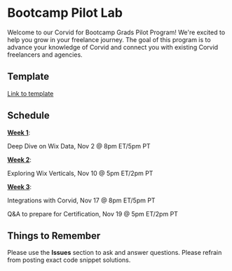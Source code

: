 # Bootcamp Pilot Lab

Welcome to our Corvid for Bootcamp Grads Pilot Program! We're excited to help you grow in your freelance journey. The goal of this program is to advance your knowledge of Corvid and connect you with existing Corvid freelancers and agencies. 

## Template
[Link to template](https://editor.wix.com/html/editor/web/renderer/new?siteId=65eaeff2-f3f2-42fd-a509-16bde9ad2855&metaSiteId=b88855de-6293-4e99-9099-5f1a3aa2d6ff)

## Schedule

**[Week 1](week1.md)**: 

Deep Dive on Wix Data, Nov 2 @ 8pm ET/5pm PT

**[Week 2](week2.md)**: 

Exploring Wix Verticals, Nov 10 @ 5pm ET/2pm PT

**[Week 3](week3.md)**:

Integrations with Corvid, Nov 17 @ 8pm ET/5pm PT

Q&A to prepare for Certification, Nov 19 @ 5pm ET/2pm PT


## Things to  Remember

Please use the **Issues** section to ask and answer questions. Please refrain from posting exact code snippet solutions. 

